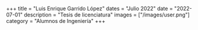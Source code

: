 +++
title = "Luis Enrique Garrido López"
dates = "Julio 2022"
date = "2022-07-01"
description = "Tesis de licenciatura"
images = ["/images/user.png"]
category = "Alumnos de Ingeniería"
+++
